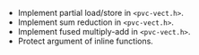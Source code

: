 * Implement partial load/store in `<pvc-vect.h>`.
* Implement sum reduction in `<pvc-vect.h>`.
* Implement fused multiply-add in `<pvc-vect.h>`.
* Protect argument of inline functions.
